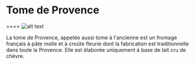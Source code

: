 # Tome de Provence
====
![alt text](http://www.fromages.com/media/uploads/fromage/detail_775_1.jpg "Tome de Provence")

La tome de Provence, appelée aussi tome à l'ancienne est un fromage français à pâte molle et à croûte fleurie dont la fabrication est traditionnelle dans toute la Provence. Elle est élaborée uniquement à base de lait cru de chèvre.
